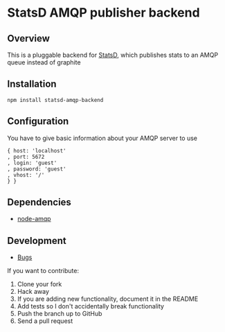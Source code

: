 # StatsD AMQP publisher backend

## Overview
This is a pluggable backend for [StatsD](https://github.com/etsy/statsd), which
publishes stats to an AMQP queue instead of graphite

## Installation

    npm install statsd-amqp-backend

## Configuration
You have to give basic information about your AMQP server to use
```
{ host: 'localhost'
, port: 5672
, login: 'guest'
, password: 'guest'
, vhost: '/'
} }
```

## Dependencies
- [node-amqp](https://github.com/postwait/node-amqp)

## Development
- [Bugs](https://github.com/mrtazz/statsd-amqp-backend/issues)

If you want to contribute:

1. Clone your fork
2. Hack away
3. If you are adding new functionality, document it in the README
4. Add tests so I don't accidentally break functionality
5. Push the branch up to GitHub
6. Send a pull request
